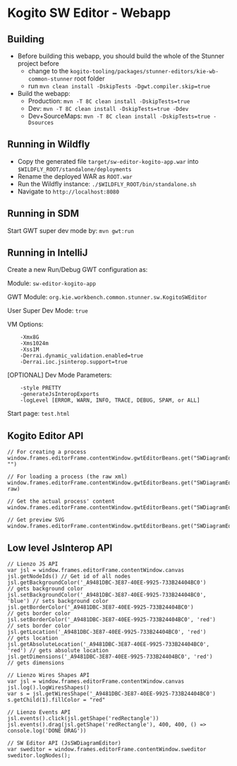 # Kogito SW Editor - Webapp

## Building

- Before building this webapp, you should build the whole of the Stunner project before
  - change to the `kogito-tooling/packages/stunner-editors/kie-wb-common-stunner` root folder
  - run `mvn clean install -DskipTests -Dgwt.compiler.skip=true`
- Build the webapp:
  - Production: `mvn -T 8C clean install -DskipTests=true`
  - Dev: `mvn -T 8C clean install -DskipTests=true -Ddev`
  - Dev+SourceMaps: `mvn -T 8C clean install -DskipTests=true -Dsources`

## Running in Wildfly

- Copy the generated file `target/sw-editor-kogito-app.war` into `$WILDFLY_ROOT/standalone/deployments`
- Rename the deployed WAR as `ROOT.war`
- Run the Wildfly instance: `./$WILDFLY_ROOT/bin/standalone.sh`
- Navigate to `http://localhost:8080`

## Running in SDM

Start GWT super dev mode by: `mvn gwt:run`

## Running in IntelliJ

Create a new Run/Debug GWT configuration as:

Module: `sw-editor-kogito-app`

GWT Module: `org.kie.workbench.common.stunner.sw.KogitoSWEditor`

User Super Dev Mode: `true`

VM Options:

        -Xmx8G
        -Xms1024m
        -Xss1M
        -Derrai.dynamic_validation.enabled=true
        -Derrai.ioc.jsinterop.support=true

[OPTIONAL] Dev Mode Parameters:

        -style PRETTY
        -generateJsInteropExports
        -logLevel [ERROR, WARN, INFO, TRACE, DEBUG, SPAM, or ALL]

Start page: `test.html`

## Kogito Editor API

    // For creating a process
    window.frames.editorFrame.contentWindow.gwtEditorBeans.get("SWDiagramEditor").get().setContent("", "")

    // For loading a process (the raw xml)
    window.frames.editorFrame.contentWindow.gwtEditorBeans.get("SWDiagramEditor").get().setContent("", raw)

    // Get the actual process' content
    window.frames.editorFrame.contentWindow.gwtEditorBeans.get("SWDiagramEditor").get().getContent()

    // Get preview SVG
    window.frames.editorFrame.contentWindow.gwtEditorBeans.get("SWDiagramEditor").get().getPreview()

## Low level JsInterop API

    // Lienzo JS API
    var jsl = window.frames.editorFrame.contentWindow.canvas
    jsl.getNodeIds() // Get id of all nodes
    jsl.getBackgroundColor('_A9481DBC-3E87-40EE-9925-733B24404BC0')         // gets background color
    jsl.setBackgroundColor('_A9481DBC-3E87-40EE-9925-733B24404BC0', 'blue') // sets background color
    jsl.getBorderColor('_A9481DBC-3E87-40EE-9925-733B24404BC0')             // gets border color
    jsl.setBorderColor('_A9481DBC-3E87-40EE-9925-733B24404BC0', 'red')      // sets border color
    jsl.getLocation('_A9481DBC-3E87-40EE-9925-733B24404BC0', 'red')         // gets location
    jsl.getAbsoluteLocation('_A9481DBC-3E87-40EE-9925-733B24404BC0', 'red') // gets absolute location
    jsl.getDimensions('_A9481DBC-3E87-40EE-9925-733B24404BC0', 'red')       // gets dimensions

    // Lienzo Wires Shapes API
    var jsl = window.frames.editorFrame.contentWindow.canvas
    jsl.log().logWiresShapes()
    var s = jsl.getWiresShape('_A9481DBC-3E87-40EE-9925-733B24404BC0')
    s.getChild(1).fillColor = "red"

    // Lienzo Events API
    jsl.events().click(jsl.getShape('redRectangle'))
    jsl.events().drag(jsl.getShape('redRectangle'), 400, 400, () => console.log('DONE DRAG'))

    // SW Editor API (JsSWDiagramEditor)
    var sweditor = window.frames.editorFrame.contentWindow.sweditor
    sweditor.logNodes();
